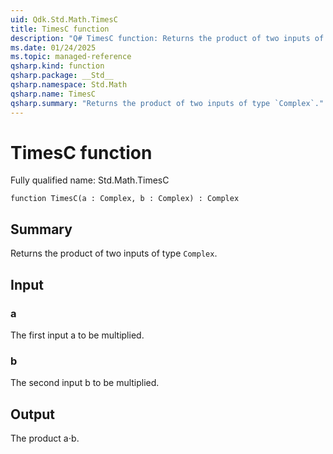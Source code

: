 ```yaml
---
uid: Qdk.Std.Math.TimesC
title: TimesC function
description: "Q# TimesC function: Returns the product of two inputs of type `Complex`."
ms.date: 01/24/2025
ms.topic: managed-reference
qsharp.kind: function
qsharp.package: __Std__
qsharp.namespace: Std.Math
qsharp.name: TimesC
qsharp.summary: "Returns the product of two inputs of type `Complex`."
---
```


# TimesC function

Fully qualified name: Std.Math.TimesC

```qsharp
function TimesC(a : Complex, b : Complex) : Complex
```

## Summary
Returns the product of two inputs of type `Complex`.

## Input
### a
The first input a to be multiplied.
### b
The second input b to be multiplied.

## Output
The product a⋅b.
